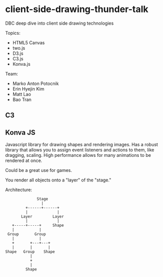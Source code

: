 # client-side-drawing-thunder-talk

DBC deep dive into client side drawing technologies

Topics:
- HTML5 Canvas
- two.js
- D3.js
- C3.js
- Konva.js

Team: 
- Marko Anton Potocnik
- Erin Hyejin Kim
- Matt Lao
- Bao Tran


C3
----



Konva JS
----
Javascript library for drawing shapes and rendering images. Has a robust library that allows you to assign event listeners and actions to them, like dragging, scaling. High performance allows for many animations to be rendered at once. 

Could be a great use for games. 

You render all objects onto a "layer" of the "stage." 

Architecture: 

```
              Stage
                |
         +------+------+
         |             |
       Layer         Layer
         |             |
   +-----+-----+     Shape
   |           |
 Group       Group
   |           |
   +       +---+---+
   |       |       |
Shape   Group    Shape
           |
           +
           |
         Shape
```




